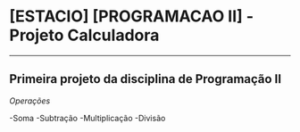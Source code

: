 # [ESTACIO] [PROGRAMACAO II] - Projeto Calculadora

---

## Primeira projeto da disciplina de Programação II

*Operações*

-Soma
-Subtração
-Multiplicação
-Divisão
